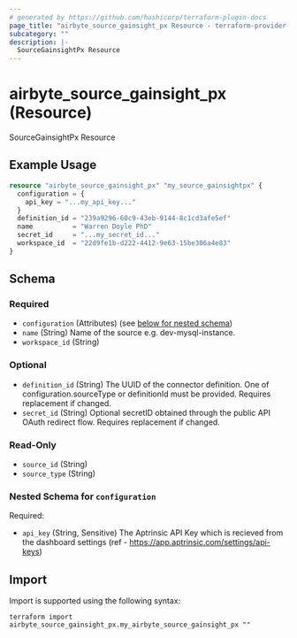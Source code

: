 ```yaml
---
# generated by https://github.com/hashicorp/terraform-plugin-docs
page_title: "airbyte_source_gainsight_px Resource - terraform-provider-airbyte"
subcategory: ""
description: |-
  SourceGainsightPx Resource
---
```


# airbyte_source_gainsight_px (Resource)

SourceGainsightPx Resource

## Example Usage

```terraform
resource "airbyte_source_gainsight_px" "my_source_gainsightpx" {
  configuration = {
    api_key = "...my_api_key..."
  }
  definition_id = "239a9296-60c9-43eb-9144-8c1cd3afe5ef"
  name          = "Warren Doyle PhD"
  secret_id     = "...my_secret_id..."
  workspace_id  = "22d9fe1b-d222-4412-9e63-15be306a4e83"
}
```

<!-- schema generated by tfplugindocs -->
## Schema

### Required

- `configuration` (Attributes) (see [below for nested schema](#nestedatt--configuration))
- `name` (String) Name of the source e.g. dev-mysql-instance.
- `workspace_id` (String)

### Optional

- `definition_id` (String) The UUID of the connector definition. One of configuration.sourceType or definitionId must be provided. Requires replacement if changed.
- `secret_id` (String) Optional secretID obtained through the public API OAuth redirect flow. Requires replacement if changed.

### Read-Only

- `source_id` (String)
- `source_type` (String)

<a id="nestedatt--configuration"></a>
### Nested Schema for `configuration`

Required:

- `api_key` (String, Sensitive) The Aptrinsic API Key which is recieved from the dashboard settings (ref - https://app.aptrinsic.com/settings/api-keys)

## Import

Import is supported using the following syntax:

```shell
terraform import airbyte_source_gainsight_px.my_airbyte_source_gainsight_px ""
```
